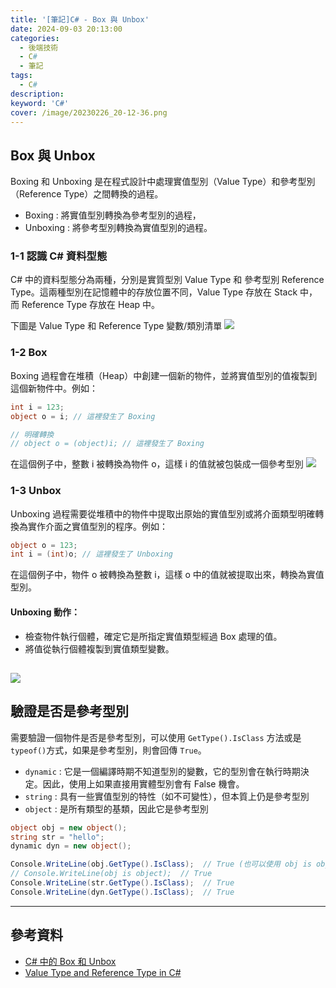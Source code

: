 ```yaml
---
title: '[筆記]C# - Box 與 Unbox'
date: 2024-09-03 20:13:00
categories: 
  - 後端技術
  - C# 
  - 筆記
tags: 
  - C#
description:
keyword: 'C#'
cover: /image/20230226_20-12-36.png
---
```


## Box 與 Unbox
Boxing 和 Unboxing 是在程式設計中處理實值型別（Value Type）和參考型別（Reference Type）之間轉換的過程。

- Boxing : 將實值型別轉換為參考型別的過程，
- Unboxing : 將參考型別轉換為實值型別的過程。

### 1-1 認識 C# 資料型態
C# 中的資料型態分為兩種，分別是實質型別 Value Type 和 參考型別 Reference Type。這兩種型別在記憶體中的存放位置不同，Value Type 存放在 Stack 中，而 Reference Type 存放在 Heap 中。

下圖是 Value Type 和 Reference Type 變數/類別清單
![](/image/20240903_22-50-54.png)

### 1-2 Box
Boxing 過程會在堆積（Heap）中創建一個新的物件，並將實值型別的值複製到這個新物件中。例如：

```csharp
int i = 123;
object o = i; // 這裡發生了 Boxing

// 明確轉換
// object o = (object)i; // 這裡發生了 Boxing
```

在這個例子中，整數 i 被轉換為物件 o，這樣 i 的值就被包裝成一個參考型別
![](/image/20240903_23-17-52.png)

### 1-3 Unbox

Unboxing 過程需要從堆積中的物件中提取出原始的實值型別或將介面類型明確轉換為實作介面之實值型別的程序。例如：

```csharp
object o = 123;
int i = (int)o; // 這裡發生了 Unboxing
```

在這個例子中，物件 o 被轉換為整數 i，這樣 o 中的值就被提取出來，轉換為實值型別。

#### Unboxing 動作：
- 檢查物件執行個體，確定它是所指定實值類型經過 Box 處理的值。
- 將值從執行個體複製到實值類型變數。

![](/image/20240903_23-16-08.png)
---
## 驗證是否是參考型別
需要驗證一個物件是否是參考型別，可以使用 `GetType().IsClass` 方法或是 ```typeof()```方式，如果是參考型別，則會回傳 `True`。

- `dynamic`  : 它是一個編譯時期不知道型別的變數，它的型別會在執行時期決定。因此，使用上如果直接用實體型別會有 False 機會。
- `string` : 具有一些實值型別的特性（如不可變性），但本質上仍是參考型別
- `object` : 是所有類型的基類，因此它是參考型別

```csharp
object obj = new object();
string str = "hello";
dynamic dyn = new object();

Console.WriteLine(obj.GetType().IsClass);  // True (也可以使用 obj is object 取得狀態)
// Console.WriteLine(obj is object);  // True
Console.WriteLine(str.GetType().IsClass);  // True
Console.WriteLine(dyn.GetType().IsClass);  // True
```


---

## 參考資料
- [C# 中的 Box 和 Unbox](https://learn.microsoft.com/zh-tw/dotnet/csharp/programming-guide/types/boxing-and-unboxing)
- [Value Type and Reference Type in C#](https://www.shekhali.com/value-type-and-reference-type-in-c/)